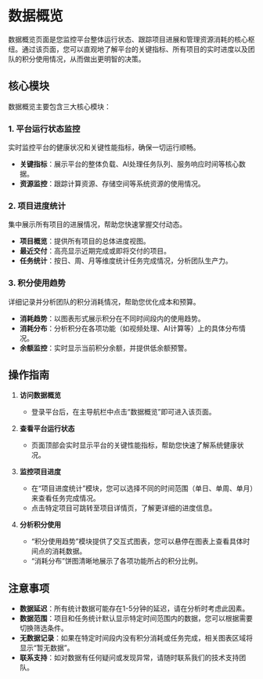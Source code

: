 # 数据概览

数据概览页面是您监控平台整体运行状态、跟踪项目进展和管理资源消耗的核心枢纽。通过该页面，您可以直观地了解平台的关键指标、所有项目的实时进度以及团队的积分使用情况，从而做出更明智的决策。

## 核心模块

数据概览主要包含三大核心模块：

### 1. 平台运行状态监控

实时监控平台的健康状况和关键性能指标，确保一切运行顺畅。

- **关键指标**：展示平台的整体负载、AI处理任务队列、服务响应时间等核心数据。
- **资源监控**：跟踪计算资源、存储空间等系统资源的使用情况。

### 2. 项目进度统计

集中展示所有项目的进展情况，帮助您快速掌握交付动态。

- **项目概览**：提供所有项目的总体进度视图。
- **最近交付**：高亮显示近期完成或即将交付的项目。
- **任务统计**：按日、周、月等维度统计任务完成情况，分析团队生产力。

### 3. 积分使用趋势

详细记录并分析团队的积分消耗情况，帮助您优化成本和预算。

- **消耗趋势**：以图表形式展示积分在不同时间段内的使用趋势。
- **消耗分布**：分析积分在各项功能（如视频处理、AI计算等）上的具体分布情况。
- **余额监控**：实时显示当前积分余额，并提供低余额预警。

## 操作指南

1.  **访问数据概览**
    - 登录平台后，在主导航栏中点击“数据概览”即可进入该页面。

2.  **查看平台运行状态**
    - 页面顶部会实时显示平台的关键性能指标，帮助您快速了解系统健康状况。

3.  **监控项目进度**
    - 在“项目进度统计”模块，您可以选择不同的时间范围（单日、单周、单月）来查看任务完成情况。
    - 点击特定项目可跳转至项目详情页，了解更详细的进度信息。

4.  **分析积分使用**
    - “积分使用趋势”模块提供了交互式图表，您可以悬停在图表上查看具体时间点的消耗数据。
    - “消耗分布”饼图清晰地展示了各项功能所占的积分比例。

## 注意事项

- **数据延迟**：所有统计数据可能存在1-5分钟的延迟，请在分析时考虑此因素。
- **数据范围**：项目和任务统计默认显示特定时间范围内的数据，您可以根据需要切换筛选条件。
- **无数据记录**：如果在特定时间段内没有积分消耗或任务完成，相关图表区域将显示“暂无数据”。
- **联系支持**：如对数据有任何疑问或发现异常，请随时联系我们的技术支持团队。
